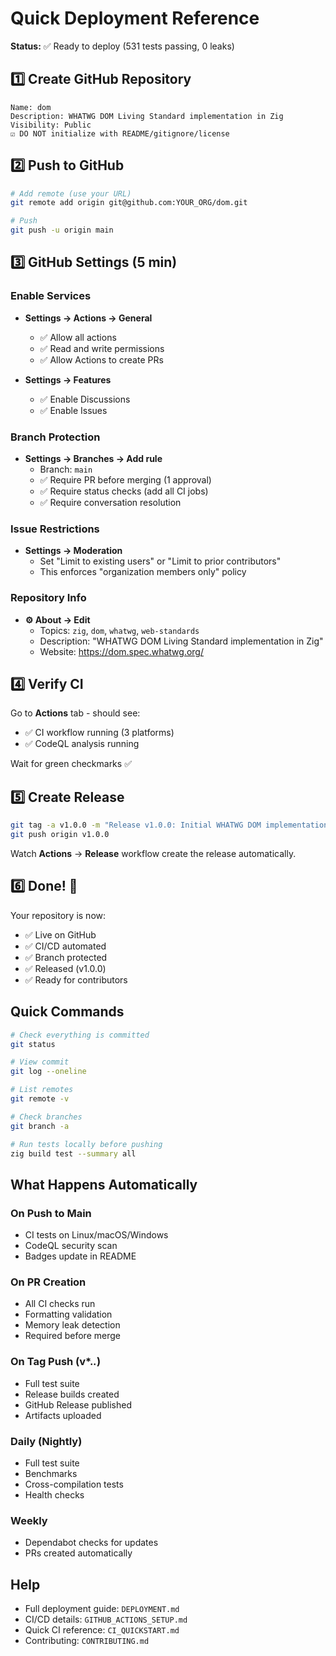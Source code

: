 # Quick Deployment Reference

**Status:** ✅ Ready to deploy (531 tests passing, 0 leaks)

## 1️⃣ Create GitHub Repository

```
Name: dom
Description: WHATWG DOM Living Standard implementation in Zig
Visibility: Public
☑️ DO NOT initialize with README/gitignore/license
```

## 2️⃣ Push to GitHub

```bash
# Add remote (use your URL)
git remote add origin git@github.com:YOUR_ORG/dom.git

# Push
git push -u origin main
```

## 3️⃣ GitHub Settings (5 min)

### Enable Services
- **Settings → Actions → General**
  - ✅ Allow all actions
  - ✅ Read and write permissions
  - ✅ Allow Actions to create PRs

- **Settings → Features**
  - ✅ Enable Discussions
  - ✅ Enable Issues

### Branch Protection
- **Settings → Branches → Add rule**
  - Branch: `main`
  - ✅ Require PR before merging (1 approval)
  - ✅ Require status checks (add all CI jobs)
  - ✅ Require conversation resolution

### Issue Restrictions
- **Settings → Moderation**
  - Set "Limit to existing users" or "Limit to prior contributors"
  - This enforces "organization members only" policy

### Repository Info
- **⚙️ About → Edit**
  - Topics: `zig`, `dom`, `whatwg`, `web-standards`
  - Description: "WHATWG DOM Living Standard implementation in Zig"
  - Website: https://dom.spec.whatwg.org/

## 4️⃣ Verify CI

Go to **Actions** tab - should see:
- ✅ CI workflow running (3 platforms)
- ✅ CodeQL analysis running

Wait for green checkmarks ✅

## 5️⃣ Create Release

```bash
git tag -a v1.0.0 -m "Release v1.0.0: Initial WHATWG DOM implementation"
git push origin v1.0.0
```

Watch **Actions** → **Release** workflow create the release automatically.

## 6️⃣ Done! 🎉

Your repository is now:
- ✅ Live on GitHub
- ✅ CI/CD automated
- ✅ Branch protected
- ✅ Released (v1.0.0)
- ✅ Ready for contributors

## Quick Commands

```bash
# Check everything is committed
git status

# View commit
git log --oneline

# List remotes
git remote -v

# Check branches
git branch -a

# Run tests locally before pushing
zig build test --summary all
```

## What Happens Automatically

### On Push to Main
- CI tests on Linux/macOS/Windows
- CodeQL security scan
- Badges update in README

### On PR Creation
- All CI checks run
- Formatting validation
- Memory leak detection
- Required before merge

### On Tag Push (v*.*.*)
- Full test suite
- Release builds created
- GitHub Release published
- Artifacts uploaded

### Daily (Nightly)
- Full test suite
- Benchmarks
- Cross-compilation tests
- Health checks

### Weekly
- Dependabot checks for updates
- PRs created automatically

## Help

- Full deployment guide: `DEPLOYMENT.md`
- CI/CD details: `GITHUB_ACTIONS_SETUP.md`
- Quick CI reference: `CI_QUICKSTART.md`
- Contributing: `CONTRIBUTING.md`

